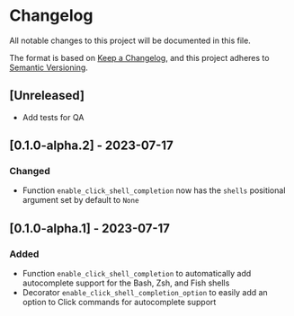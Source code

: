 # Changelog

All notable changes to this project will be documented in this file.

The format is based on [Keep a Changelog](https://keepachangelog.com/en/1.0.0/),
and this project adheres to [Semantic Versioning](https://semver.org/spec/v2.0.0.html).

## [Unreleased]

- Add tests for QA

## [0.1.0-alpha.2] - 2023-07-17

### Changed

- Function `enable_click_shell_completion` now has the `shells` positional argument set by default to `None`

## [0.1.0-alpha.1] - 2023-07-17

### Added

- Function `enable_click_shell_completion` to automatically add autocomplete support
for the Bash, Zsh, and Fish shells
- Decorator `enable_click_shell_completion_option` to easily add an option to Click commands for autocomplete
support